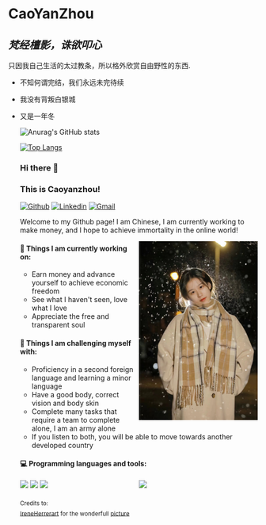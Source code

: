 # CaoYanZhou
## _梵经檀影，诛欲叩心_

只因我自己生活的太过教条，所以格外欣赏自由野性的东西.

- 不知何谓完结，我们永远未完待续

- 我没有背叛白银城

- 又是一年冬

  ![Anurag's GitHub stats](https://github-readme-stats.vercel.app/api?username=caoyanzhou&show_icons=true&theme=tokyonight)

  

  [![Top Langs](https://github-readme-stats.vercel.app/api/top-langs/?username=caoyanzhou)](https://github.com/anuraghazra/github-readme-stats)

  ### Hi there 👋 
  ### This is Caoyanzhou!

  [![Github](https://img.shields.io/badge/-Github-000?style=flat&logo=Github&logoColor=white)](https://github.com/caoyanzhou)
  [![Linkedin](https://img.shields.io/badge/-Twitter-blue?style=flat&logo=Twitter&logoColor=white)](https://twitter.com/caoyanzhou)
  [![Gmail](https://img.shields.io/badge/-Gmail-c14438?style=flat&logo=Gmail&logoColor=white)](mailto:cty1323204440@gmail.com)

  Welcome to my Github page! I am Chinese, I am currently working to make money, and I hope to achieve immortality in the online world!

  <img align="right" alt="img" src="https://github.com/caoyanzhou/caoyanzhou/blob/%E2%9C%8D/cover_image.jpg" width="50%" height="auto" />


  #### 🌱 Things I am currently working on: 
  - Earn money and advance yourself to achieve economic freedom 
  - See what I haven't seen, love what I love 
  - Appreciate the free and transparent soul

  #### :muscle: Things I am challenging myself with:
  - Proficiency in a second foreign language and learning a minor language
  - Have a good body, correct vision and body skin
  - Complete many tasks that require a team to complete alone, I am an army alone
  - If you listen to both, you will be able to move towards another developed country

  #### :computer: Programming languages and tools: 
  <p>
  	<img width="50%" align="right" src="https://github-readme-stats.vercel.app/api?username=caoyanzhou&show_icons=true&hide_border=true" />


  <code><img width="10%" src="https://www.vectorlogo.zone/logos/python/python-ar21.svg"></code> 
  <code><img width="10%" src="https://www.vectorlogo.zone/logos/mysql/mysql-ar21.svg"></code>
  <code><img width="10%" src="https://www.vectorlogo.zone/logos/git-scm/git-scm-ar21.svg"></code>
  </p>

  <sub>Credits to: <br/>[IreneHerrerart](https://www.artstation.com/ireneherrera) for the wonderfull [picture](https://github.com/FernandoRoldan93/FernandoRoldan93/blob/master/cover_image.jpg)</sub>

  
